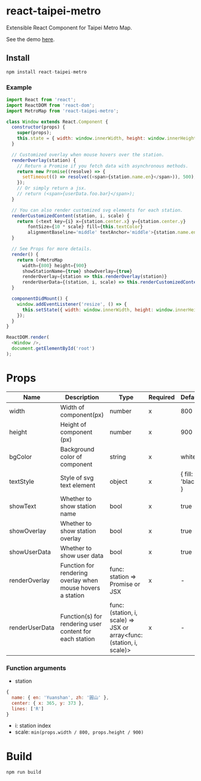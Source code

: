 # react-taipei-metro
Extensible React Component for Taipei Metro Map.

See the demo [here](https://popo55668.github.io/react-taipei-metro).
## Install
``` js
npm install react-taipei-metro
```

### Example
``` js
import React from 'react';
import ReactDOM from 'react-dom';
import MetroMap from 'react-taipei-metro';

class Window extends React.Component {
  constructor(props) {
    super(props);
    this.state = { width: window.innerWidth, height: window.innerHeight };
  }

  // Customized overlay when mouse hovers over the station.
  renderOverlay(station) {
    // Return a Promise if you fetch data with asynchronous methods.
    return new Promise((resolve) => {
      setTimeout(() => resolve((<span>{station.name.en}</span>)), 500);
    });
    // Or simply return a jsx.
    // return (<span>{userData.foo.bar}</span>);
  }

  // You can also render customized svg elements for each station.
  renderCustomizedContent(station, i, scale) {
    return (<text key={i} x={station.center.x} y={station.center.y}
        fontSize={10 * scale} fill={this.textColor}
        alignmentBaseline='middle' textAnchor='middle'>{station.name.en.length}</text>);
  }

  // See Props for more details.
  render() {
    return (<MetroMap
      width={800} height={900}
      showStationName={true} showOverlay={true}
      renderOverlay={station => this.renderOverlay(station)}
      renderUserData={(station, i, scale) => this.renderCustomizedContent(station, i, scale)} />);
  }

  componentDidMount() {
    window.addEventListener('resize', () => {
      this.setState({ width: window.innerWidth, height: window.innerHeight });
    });
  }
}

ReactDOM.render(
  <Window />,
  document.getElementById('root')
);
```

# Props
| Name           | Description                                                 | Type                                                                 | Required | Default           |
|----------------|-------------------------------------------------------------|----------------------------------------------------------------------|----------|-------------------|
| width          | Width of component(px)                                      |                                number                                |     x    | 800               |
| height         | Height of component (px)                                    |                                number                                |     x    | 900               |
| bgColor        | Background color of component                               |                                string                                |     x    | white             |
| textStyle      | Style of svg text element                                   |                                object                                |     x    | { fill: 'black' } |
| showText       | Whether to show station name                                |                                 bool                                 |     x    | true              |
| showOverlay    | Whether to show station overlay                             |                                 bool                                 |     x    | true              |
| showUserData   | Whether to show user data                                   |                                 bool                                 |     x    | true              |
| renderOverlay  | Function for rendering overlay when mouse hovers a station  |                    func: station => Promise or JSX                   |     x    | -                 |
| renderUserData | Function(s) for rendering user  content for each station    | func: (station, i, scale) => JSX or array<func: (station, i, scale)> |     x    | -                 |

### Function arguments
- station
```js
{
  name: { en: 'Yuanshan', zh: '圓山' },
  center: { x: 365, y: 373 },
  lines: ['R']
}
```
- i: station index
- scale: ``` min(props.width / 800, props.height / 900) ```

# Build
``` js
npm run build
```
